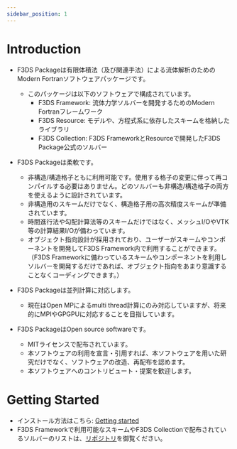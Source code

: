 ```yaml
---
sidebar_position: 1
---
```


# Introduction

- F3DS Packageは有限体積法（及び関連手法）による流体解析のためのModern Fortranソフトウェアパッケージです。
    - このパッケージは以下のソフトウェアで構成されています。
        - F3DS Framework: 流体力学ソルバーを開発するためのModern Fortranフレームワーク
        - F3DS Resource: モデルや、方程式系に依存したスキームを格納したライブラリ
        - F3DS Collection: F3DS FrameworkとResourceで開発したF3DS Package公式のソルバー

- F3DS Packageは柔軟です。
    - 非構造/構造格子ともに利用可能です。使用する格子の変更に伴って再コンパイルする必要はありません。どのソルバーも非構造/構造格子の両方を使えるように設計されています。
    - 非構造用のスキームだけでなく、構造格子用の高次精度スキームが準備されています。
    - 時間進行法や勾配計算法等のスキームだけではなく、メッシュI/OやVTK等の計算結果I/Oが備わっています。
    - オブジェクト指向設計が採用されており、ユーザーがスキームやコンポーネントを開発してF3DS Framework内で利用することができます。（F3DS Frameworkに備わっているスキームやコンポーネントを利用しソルバーを開発するだけであれば、オブジェクト指向をあまり意識することなくコーディングできます。）

- F3DS Packageは並列計算に対応します。
    - 現在はOpen MPによるmulti thread計算にのみ対応していますが、将来的にMPIやGPGPUに対応することを目指しています。

- F3DS PackageはOpen source softwareです。
    - MITライセンスで配布されています。
    - 本ソフトウェアの利用を宣言・引用すれば、本ソフトウェアを用いた研究だけでなく、ソフトウェアの改造、再配布を認めます。
    - 本ソフトウェアへのコントリビュート・提案を歓迎します。

# Getting Started

- インストール方法はこちら: [Getting started](https://f3ds-package.github.io/docs/getting_started)
- F3DS Frameworkで利用可能なスキームやF3DS Collectionで配布されているソルバーのリストは、[リポジトリ](https://github.com/F3DS-Package/F3DS-Package/tree/main)を御覧ください。
